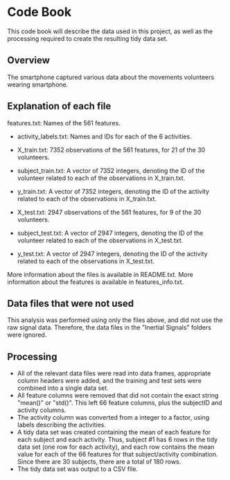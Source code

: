 # Code Book
This code book will describe the data used in this project, as well as the processing required to create the resulting tidy data set.

## Overview
The smartphone captured various data about the movements volunteers wearing smartphone.

## Explanation of each file

features.txt: Names of the 561 features.

+ activity_labels.txt: Names and IDs for each of the 6 activities.

+ X_train.txt: 7352 observations of the 561 features, for 21 of the 30 volunteers.

+ subject_train.txt: A vector of 7352 integers, denoting the ID of the volunteer related to each of the observations in X_train.txt.

+ y_train.txt: A vector of 7352 integers, denoting the ID of the activity related to each of the observations in X_train.txt.

+ X_test.txt: 2947 observations of the 561 features, for 9 of the 30 volunteers.

+ subject_test.txt: A vector of 2947 integers, denoting the ID of the volunteer related to each of the observations in X_test.txt.

+ y_test.txt: A vector of 2947 integers, denoting the ID of the activity related to each of the observations in X_test.txt.

More information about the files is available in README.txt. More information about the features is available in features_info.txt.

## Data files that were not used

This analysis was performed using only the files above, and did not use the raw signal data. Therefore, the data files in the "Inertial Signals" folders were ignored.

## Processing

+ All of the relevant data files were read into data frames, appropriate column headers were added, and the training and test sets were combined into a single data set.
+ All feature columns were removed that did not contain the exact string "mean()" or "std()". This left 66 feature columns, plus the subjectID and activity columns.
+ The activity column was converted from a integer to a factor, using labels describing the activities.
+ A tidy data set was created containing the mean of each feature for each subject and each activity. Thus, subject #1 has 6 rows in the tidy data set (one row for each activity), and each row contains the mean value for each of the 66 features for that subject/activity combination. Since there are 30 subjects, there are a total of 180 rows.
+ The tidy data set was output to a CSV file.
